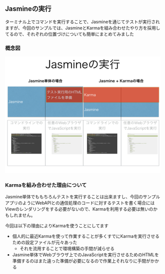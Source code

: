 ## Jasmineの実行

ターミナル上でコマンドを実行することで、Jasmineを通じてテストが実行されますが、今回のサンプルでは、JasmineとKarmaを組み合わせたやり方を採用してるので、それぞれの位置づけについても簡単にまとめてみました

### 概念図

![stepupjavascripttestingframework 003](images/StepUpJavaScriptTestingFramework.003.png)

<div style="page-break-before: always"></div>

### Karmaを組み合わせた理由について

Jasmine単体でももちろんテストを実行することは出来ますし、今回のサンプルアプリのようにWebAPIとの通信処理のコードに対するテストを書く場合にはViewのレンダリングをする必要がないので、Karmaを利用する必要は無いのかもしれません。

今回は以下の理由によりKarmaを使うことにしてます

- 個人的に最近Karmaを使って作業することが多くすでにKarmaを実行させるための設定ファイルが元々あった
  - それを流用することで環境構築の手間が減らせる
- Jasmine単体でWebブラウザ上でのJavaScriptを実行させるためのHTMLを準備するのはまた違った準備が必要になるので作業上それなりに手間がかかる

